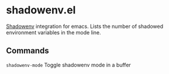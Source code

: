 # shadowenv.el
[Shadowenv](https://shopify.github.io/shadowenv) integration for emacs. Lists the number of shadowed environment variables in the mode line.

## Commands
`shadowenv-mode` Toggle shadowenv mode in a buffer
